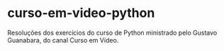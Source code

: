 # curso-em-video-python
Resoluções dos exercícios do curso de Python ministrado pelo Gustavo Guanabara, do canal Curso em Vídeo. 
